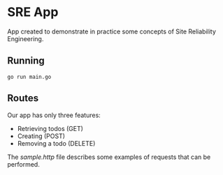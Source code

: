 # SRE App

App created to demonstrate in practice some concepts of Site Reliability Engineering.

## Running

```
go run main.go
```

## Routes

Our app has only three features:

* Retrieving todos (GET)
* Creating (POST)
* Removing a todo (DELETE)

The _sample.http_ file describes some examples of requests that can be performed.
